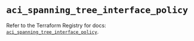 # `aci_spanning_tree_interface_policy`

Refer to the Terraform Registry for docs: [`aci_spanning_tree_interface_policy`](https://registry.terraform.io/providers/ciscodevnet/aci/2.17.0/docs/resources/spanning_tree_interface_policy).
